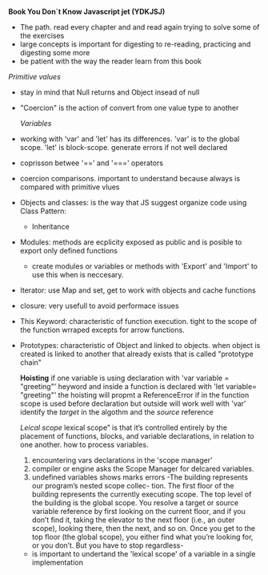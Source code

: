**Book You Don´t Know Javascript jet (YDKJSJ)**

- The path. read every chapter and and read again trying to solve some of the exercises
- large concepts is important for digesting to re-reading, practicing and digesting some more
- be patient with the way the reader learn from this book

_Primitive values_

- stay in mind that Null returns and Object insead of null
- "Coercion" is the action of convert from one value type to another

  _Variables_

- working with 'var' and 'let' has its differences. 'var' is to the global scope. 'let' is block-scope. generate errors if not well declared
- coprisson betwee '==' and '===' operators
- coercion comparisons. important to understand because always is compared with primitive vlues
- Objects and classes: is the way that JS suggest organize code using Class Pattern:
  - Inheritance
- Modules: methods are ecplicity exposed as public and is posible to export only defined functions
  - create modules or variables or methods with 'Export' and 'Import' to use this when is neccesary.
- Iterator: use Map and set, get to work with objects and cache functions
- closure: very usefull to avoid performace issues
- This Keyword: characteristic of function execution. tight to the scope of the function wrraped excepts for arrow functions.
- Prototypes: characteristic of Object and linked to objects. when object is created is linked to another that already exists
  that is called "prototype chain"

  **Hoisting**
  if one variable is using declaration with 'var variable = "greeting"' heyword and inside a function is declared with 'let variable= "greeting"'
  the hoisting will propmt a ReferenceError if in the function scope is used before declaration but outside will work well with 'var'
  identify the _target_ in the algothm and the _source_ reference

  _Leical scope_
  lexical scope” is that it’s controlled entirely by the placement of functions, blocks, and variable declarations, in relation to one another.
  how to process variables.

  1. encountering vars declarations in the 'scope manager'
  2. compiler or engine asks the Scope Manager for delcared variables.
  3. undefined variables shows marks errors
     -The building represents our program’s nested scope collec-
     tion. The first floor of the building represents the currently
     executing scope. The top level of the building is the global
     scope.
     You resolve a target or source variable reference by first
     looking on the current floor, and if you don’t find it, taking
     the elevator to the next floor (i.e., an outer scope), looking
     there, then the next, and so on. Once you get to the top floor
     (the global scope), you either find what you’re looking for, or
     you don’t. But you have to stop regardless-

  - is important to undertand the 'lexical scope' of a variable in a single implementation
